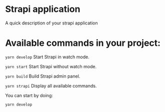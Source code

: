 # Strapi application

A quick description of your strapi application

# Available commands in your project:


```yarn develop```
  Start Strapi in watch mode.

```yarn start```
  Start Strapi without watch mode.

```yarn build```
  Build Strapi admin panel.

```yarn strapi```
  Display all available commands.

You can start by doing:

```yarn develop```